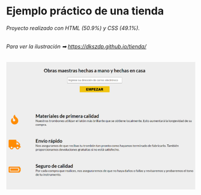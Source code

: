 # Ejemplo práctico de una tienda

###### Proyecto realizado con HTML (50.9%) y CSS (49.1%).
###### Para ver la ilustración ➡ https://dkszdp.github.io/tienda/  


![Imagen](./fotos/tienda.png)